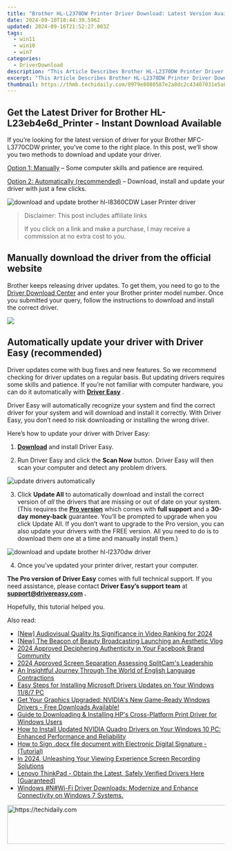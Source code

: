 ```yaml
---
title: "Brother HL-L2370DW Printer Driver Download: Latest Version Available Now!"
date: 2024-09-10T18:44:39.596Z
updated: 2024-09-16T21:52:27.003Z
tags:
  - win11
  - win10
  - win7
categories:
  - DriverDownload
description: "This Article Describes Brother HL-L2370DW Printer Driver Download: Latest Version Available Now!"
excerpt: "This Article Describes Brother HL-L2370DW Printer Driver Download: Latest Version Available Now!"
thumbnail: https://thmb.techidaily.com/8979e8080587e2a8dc2c43407031e5a8747618e7ac4eca2f3b40cffb1bdf15c9.jpg
---
```


## Get the Latest Driver for Brother HL-L23eb4e6d_Printer - Instant Download Available

If you’re looking for the latest version of driver for your Brother MFC-L3770CDW printer, you’ve come to the right place. In this post, we’ll show you two methods to download and update your driver.

[Option 1: Manually](https://tools.techidaily.com/drivereasy/download/) – Some computer skills and patience are required.

[Option 2: Automatically (recommended)](https://www.drivereasy.com/knowledge/download-brother-hl-l2370dw-printer-driver/#option2) – Download, install and update your driver with just a few clicks.

![download and update brother hl-l8360CDW Laser Printer driver](https://images.drivereasy.com/wp-content/uploads/2021/01/brother-printer-featured-image-1200x1200.jpg)

>  Disclaimer: This post includes affiliate links
>
>  If you click on a link and make a purchase, I may receive a commission at no extra cost to you.
>

## Manually download the driver from the official website

 Brother keeps releasing driver updates. To get them, you need to go to the [Driver Download Center](https://www.brother-usa.com/brother-support/driver-downloads) and enter your Brother printer model number. Once you submitted your query, follow the instructions to download and install the correct driver.

![](https://images.drivereasy.com/wp-content/uploads/2021/01/brother-printer-driver-update.png)

## Automatically update your driver with Driver Easy (recommended)

 Driver updates come with bug fixes and new features. So we recommend checking for driver updates on a regular basis. But updating drivers requires some skills and patience. If you’re not familiar with computer hardware, you can do it automatically with **[Driver Easy](https://tools.techidaily.com/drivereasy/download/)**  .

 Driver Easy will automatically recognize your system and find the correct driver for your system and will download and install it correctly. With Driver Easy, you don’t need to risk downloading or installing the wrong driver.

Here’s how to update your driver with Driver Easy:

 1) **[Download](https://tools.techidaily.com/drivereasy/download/)**  and install Driver Easy.

 2) Run Driver Easy and click the **Scan Now** button. Driver Easy will then scan your computer and detect any problem drivers.

![update drivers automatically](https://images.drivereasy.com/wp-content/uploads/2020/09/scan-now-driver-easy-1.png)

 3) Click **Update All** to automatically download and install the correct version of _all_ the drivers that are missing or out of date on your system.  
 (This requires the **[Pro version](https://tools.techidaily.com/drivereasy/download/)**  which comes with **full support**  and a **30-day money-back**  guarantee. You’ll be prompted to upgrade when you click Update All. If you don’t want to upgrade to the Pro version, you can also update your drivers with the FREE version. All you need to do is to download them one at a time and manually install them.)

![download and update brother hl-l2370dw driver](https://images.drivereasy.com/wp-content/uploads/2021/04/2370DW-1200x903.png)

4) Once you’ve updated your printer driver, restart your computer.

**The Pro version of Driver Easy** comes with full technical support. If you need assistance, please contact **Driver Easy’s support team** at **[support@drivereasy.com](https://tools.techidaily.com/drivereasy/download/) .**

Hopefully, this tutorial helped you.

<ins class="adsbygoogle"
     style="display:block"
     data-ad-format="autorelaxed"
     data-ad-client="ca-pub-7571918770474297"
     data-ad-slot="1223367746"></ins>

<ins class="adsbygoogle"
     style="display:block"
     data-ad-client="ca-pub-7571918770474297"
     data-ad-slot="8358498916"
     data-ad-format="auto"
     data-full-width-responsive="true"></ins>

<span class="atpl-alsoreadstyle">Also read:</span>
<div><ul>
<li><a href="https://youtube-webster.techidaily.com/udiovisual-quality-its-significance-in-video-ranking-for-2024/"><u>[New] Audiovisual Quality Its Significance in Video Ranking for 2024</u></a></li>
<li><a href="https://facebook-video-footage.techidaily.com/new-the-beacon-of-beauty-broadcasting-launching-an-aesthetic-vlog/"><u>[New] The Beacon of Beauty Broadcasting Launching an Aesthetic Vlog</u></a></li>
<li><a href="https://facebook-clips.techidaily.com/2024-approved-deciphering-authenticity-in-your-facebook-brand-community/"><u>2024 Approved Deciphering Authenticity in Your Facebook Brand Community</u></a></li>
<li><a href="https://remote-screen-capture.techidaily.com/2024-approved-screen-separation-assessing-splitcams-leadership/"><u>2024 Approved Screen Separation Assessing SplitCam's Leadership</u></a></li>
<li><a href="https://mondly-stories.techidaily.com/an-insightful-journey-through-the-world-of-english-language-contractions/"><u>An Insightful Journey Through The World of English Language Contractions</u></a></li>
<li><a href="https://win-amazing.techidaily.com/easy-steps-for-installing-microsoft-drivers-updates-on-your-windows-1187-pc/"><u>Easy Steps for Installing Microsoft Drivers Updates on Your Windows 11/8/7 PC</u></a></li>
<li><a href="https://win-amazing.techidaily.com/1722978446316-get-your-graphics-upgraded-nvidias-new-game-ready-windows-drivers-free-downloads-available/"><u>Get Your Graphics Upgraded: NVIDIA's New Game-Ready Windows Drivers - Free Downloads Available!</u></a></li>
<li><a href="https://win-amazing.techidaily.com/guide-to-downloading-and-installing-hps-cross-platform-print-driver-for-windows-users/"><u>Guide to Downloading & Installing HP's Cross-Platform Print Driver for Windows Users</u></a></li>
<li><a href="https://win-amazing.techidaily.com/how-to-install-updated-nvidia-quadro-drivers-on-your-windows-10-pc-enhanced-performance-and-reliability/"><u>How to Install Updated NVIDIA Quadro Drivers on Your Windows 10 PC: Enhanced Performance and Reliability</u></a></li>
<li><a href="https://blog-min.techidaily.com/how-to-sign-docx-file-document-with-electronic-digital-signature-tutorial-by-ldigisigner-sign-a-word-sign-a-word/"><u>How to Sign .docx file document with Electronic Digital Signature - (Tutorial)</u></a></li>
<li><a href="https://screen-activity-recording.techidaily.com/in-2024-unleashing-your-viewing-experience-screen-recording-solutions/"><u>In 2024, Unleashing Your Viewing Experience Screen Recording Solutions</u></a></li>
<li><a href="https://win-amazing.techidaily.com/lenovo-thinkpad-obtain-the-latest-safely-verified-drivers-here-guaranteed/"><u>Lenovo ThinkPad - Obtain the Latest, Safely Verified Drivers Here [Guaranteed]</u></a></li>
<li><a href="https://win-amazing.techidaily.com/1722970197491-windows-nwi-fi-driver-downloads-modernize-and-enhance-connectivity-on-windows-7-systems/"><u>Windows #N#Wi-Fi Driver Downloads: Modernize and Enhance Connectivity on Windows 7 Systems.</u></a></li>
</ul></div>

<!-- affiliate ads begin -->
<a href="https://appsumo.8odi.net/c/5597632/2118313/7443" target="_top" id="2118313">
  <img src="//a.impactradius-go.com/display-ad/7443-2118313" border="0" alt="https://techidaily.com" width="600" height="90"/>
</a>
<img height="0" width="0" src="https://appsumo.8odi.net/i/5597632/2118313/7443" style="position:absolute;visibility:hidden;" border="0" />
<!-- affiliate ads end -->

